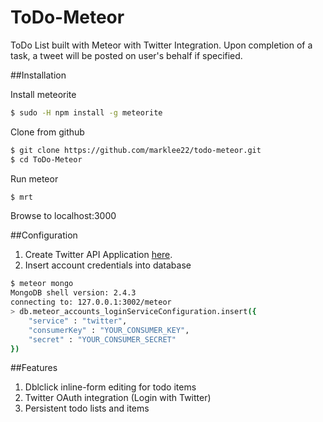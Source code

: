 ToDo-Meteor
===========

ToDo List built with Meteor with Twitter Integration.  Upon completion of a task, a tweet will be posted on user's behalf if specified.

##Installation

Install meteorite

``` sh
$ sudo -H npm install -g meteorite
```

Clone from github

``` sh
$ git clone https://github.com/marklee22/todo-meteor.git
$ cd ToDo-Meteor
```

Run meteor

``` sh
$ mrt
```
    
Browse to localhost:3000

##Configuration
1. Create Twitter API Application [here](https://dev.twitter.com/).
2. Insert account credentials into database
``` sh
$ meteor mongo
MongoDB shell version: 2.4.3
connecting to: 127.0.0.1:3002/meteor
> db.meteor_accounts_loginServiceConfiguration.insert({
    "service" : "twitter",
    "consumerKey" : "YOUR_CONSUMER_KEY",
    "secret" : "YOUR_CONSUMER_SECRET"
})
```

##Features
1. Dblclick inline-form editing for todo items
1. Twitter OAuth integration (Login with Twitter)
1. Persistent todo lists and items
